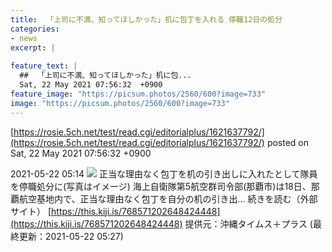 ```yaml
---
title:  「上司に不満、知ってほしかった」机に包丁を入れる 停職12日の処分  
categories:
- news
excerpt: |
  
feature_text: |
  ##  「上司に不満、知ってほしかった」机に包...
  Sat, 22 May 2021 07:56:32  +0900
feature_image: "https://picsum.photos/2560/600?image=733"
image: "https://picsum.photos/2560/600?image=733"
---
```


[https://rosie.5ch.net/test/read.cgi/editorialplus/1621637792/](https://rosie.5ch.net/test/read.cgi/editorialplus/1621637792/)
posted on Sat, 22 May 2021 07:56:32  +0900

<!--more-->

2021-05-22 05:14 ![](https://contents.oricon.co.jp/upimg/article/3/1522/1522068/detail/img400/a432fe89ffe021aded22dda2fade4dffc08345a9d8b91b5a0b8fb33c651c2ea0.jpg) 正当な理由なく包丁を机の引き出しに入れたとして隊員を停職処分に(写真はイメージ) 海上自衛隊第5航空群司令部(那覇市)は18日、那覇航空基地内で、正当な理由なく包丁を自分の机の引き出... 続きを読む（外部サイト） [https://this.kiji.is/768571202648424448](https://this.kiji.is/768571202648424448) 提供元：沖縄タイムス＋プラス (最終更新：2021-05-22 05:27)
